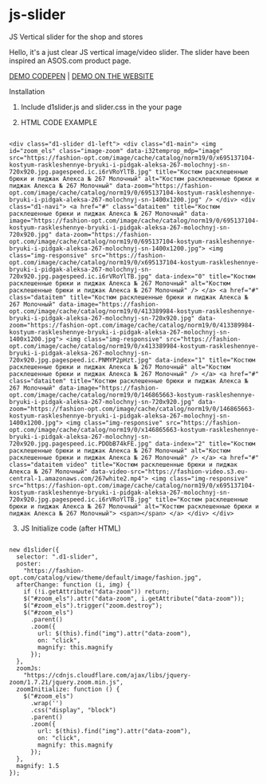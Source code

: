 # js-slider
JS Vertical slider for the shop and stores

Hello, it's a just clear JS vertical image/video slider. The slider have been inspired an ASOS.com product page.


<a href="https://codepen.io/d1ms/pen/GRyWLaY" target="_blank">DEMO CODEPEN</a> |
<a href="https://fashion-opt.com/zhenskaya-odezhda/kostyumy/kostjumi-s-brjukami/kostyum-raskleshennye-bryuki-i-pidgak-aleksa-267-molochnyj.html" target="_blank">DEMO ON THE WEBSITE</a>


Installation

1. Include d1slider.js and slider.css in the your page

2. HTML CODE EXAMPLE
<code>
&lt;div class=&quot;d1-slider d1-left&quot;&gt; &lt;div class=&quot;d1-main&quot;&gt; &lt;img id=&quot;zoom_els&quot; class=&quot;image-zoom&quot; data-i32temprop_mdp=&quot;image&quot; src=&quot;https://fashion-opt.com/image/cache/catalog/norm19/0/x695137104-kostyum-raskleshennye-bryuki-i-pidgak-aleksa-267-molochnyj-sn-720x920.jpg.pagespeed.ic.i6rVRoYlTB.jpg&quot; title=&quot;Костюм расклешенные брюки и пиджак Алекса № 267 Молочный&quot; alt=&quot;Костюм расклешенные брюки и пиджак Алекса № 267 Молочный&quot; data-zoom=&quot;https://fashion-opt.com/image/cache/catalog/norm19/0/695137104-kostyum-raskleshennye-bryuki-i-pidgak-aleksa-267-molochnyj-sn-1400x1200.jpg&quot; /&gt; &lt;/div&gt; &lt;div class=&quot;d1-navi&quot;&gt; &lt;a href=&quot;#&quot; class=&quot;dataitem&quot; title=&quot;Костюм расклешенные брюки и пиджак Алекса № 267 Молочный&quot; data-image=&quot;https://fashion-opt.com/image/cache/catalog/norm19/0/695137104-kostyum-raskleshennye-bryuki-i-pidgak-aleksa-267-molochnyj-sn-720x920.jpg&quot; data-zoom=&quot;https://fashion-opt.com/image/cache/catalog/norm19/0/695137104-kostyum-raskleshennye-bryuki-i-pidgak-aleksa-267-molochnyj-sn-1400x1200.jpg&quot;&gt; &lt;img class=&quot;img-responsive&quot; src=&quot;https://fashion-opt.com/image/cache/catalog/norm19/0/x695137104-kostyum-raskleshennye-bryuki-i-pidgak-aleksa-267-molochnyj-sn-720x920.jpg.pagespeed.ic.i6rVRoYlTB.jpg&quot; data-index=&quot;0&quot; title=&quot;Костюм расклешенные брюки и пиджак Алекса № 267 Молочный&quot; alt=&quot;Костюм расклешенные брюки и пиджак Алекса № 267 Молочный&quot; /&gt; &lt;/a&gt; &lt;a href=&quot;#&quot; class=&quot;dataitem&quot; title=&quot;Костюм расклешенные брюки и пиджак Алекса № 267 Молочный&quot; data-image=&quot;https://fashion-opt.com/image/cache/catalog/norm19/0/413389984-kostyum-raskleshennye-bryuki-i-pidgak-aleksa-267-molochnyj-sn-720x920.jpg&quot; data-zoom=&quot;https://fashion-opt.com/image/cache/catalog/norm19/0/413389984-kostyum-raskleshennye-bryuki-i-pidgak-aleksa-267-molochnyj-sn-1400x1200.jpg&quot;&gt; &lt;img class=&quot;img-responsive&quot; src=&quot;https://fashion-opt.com/image/cache/catalog/norm19/0/x413389984-kostyum-raskleshennye-bryuki-i-pidgak-aleksa-267-molochnyj-sn-720x920.jpg.pagespeed.ic.PNMYP2pHzt.jpg&quot; data-index=&quot;1&quot; title=&quot;Костюм расклешенные брюки и пиджак Алекса № 267 Молочный&quot; alt=&quot;Костюм расклешенные брюки и пиджак Алекса № 267 Молочный&quot; /&gt; &lt;/a&gt; &lt;a href=&quot;#&quot; class=&quot;dataitem&quot; title=&quot;Костюм расклешенные брюки и пиджак Алекса № 267 Молочный&quot; data-image=&quot;https://fashion-opt.com/image/cache/catalog/norm19/0/146865663-kostyum-raskleshennye-bryuki-i-pidgak-aleksa-267-molochnyj-sn-720x920.jpg&quot; data-zoom=&quot;https://fashion-opt.com/image/cache/catalog/norm19/0/146865663-kostyum-raskleshennye-bryuki-i-pidgak-aleksa-267-molochnyj-sn-1400x1200.jpg&quot;&gt; &lt;img class=&quot;img-responsive&quot; src=&quot;https://fashion-opt.com/image/cache/catalog/norm19/0/x146865663-kostyum-raskleshennye-bryuki-i-pidgak-aleksa-267-molochnyj-sn-720x920.jpg.pagespeed.ic.PDObB74kFE.jpg&quot; data-index=&quot;2&quot; title=&quot;Костюм расклешенные брюки и пиджак Алекса № 267 Молочный&quot; alt=&quot;Костюм расклешенные брюки и пиджак Алекса № 267 Молочный&quot; /&gt; &lt;/a&gt; &lt;a href=&quot;#&quot; class=&quot;dataitem video&quot; title=&quot;Костюм расклешенные брюки и пиджак Алекса № 267 Молочный&quot; data-video-src=&quot;https://fashion-video.s3.eu-central-1.amazonaws.com/267white2.mp4&quot;&gt; &lt;img class=&quot;img-responsive&quot; src=&quot;https://fashion-opt.com/image/cache/catalog/norm19/0/x695137104-kostyum-raskleshennye-bryuki-i-pidgak-aleksa-267-molochnyj-sn-720x920.jpg.pagespeed.ic.i6rVRoYlTB.jpg&quot; title=&quot;Костюм расклешенные брюки и пиджак Алекса № 267 Молочный&quot; alt=&quot;Костюм расклешенные брюки и пиджак Алекса № 267 Молочный&quot;&gt; &lt;span&gt;&lt;/span&gt; &lt;/a&gt; &lt;/div&gt; &lt;/div&gt;
</code>

3. JS Initialize code (after HTML)
<code>
new d1slider({
  selector: ".d1-slider",
  poster:
    "https://fashion-opt.com/catalog/view/theme/default/image/fashion.jpg",
  afterChange: function (i, img) {
    if (!i.getAttribute("data-zoom")) return;
    $("#zoom_els").attr("data-zoom", i.getAttribute("data-zoom"));
    $("#zoom_els").trigger("zoom.destroy");
    $("#zoom_els")
      .parent()
      .zoom({
        url: $(this).find("img").attr("data-zoom"),
        on: "click",
        magnify: this.magnify
      });
  },
  zoomJs:
    "https://cdnjs.cloudflare.com/ajax/libs/jquery-zoom/1.7.21/jquery.zoom.min.js",
  zoomInitialize: function () {
    $("#zoom_els")
      .wrap('<span style="display:inline-block"></span>')
      .css("display", "block")
      .parent()
      .zoom({
        url: $(this).find("img").attr("data-zoom"),
        on: "click",
        magnify: this.magnify
      });
  },
  magnify: 1.5
});
</code>
